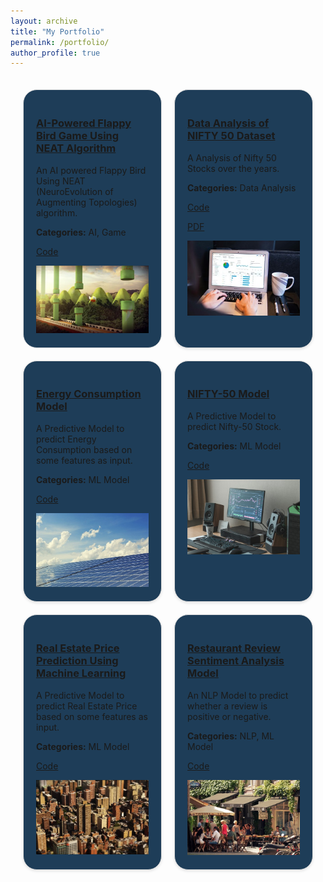 ```yaml
---
layout: archive
title: "My Portfolio"
permalink: /portfolio/
author_profile: true
---
```


<!-- Grid Container for Portfolio -->
<div style="display: grid; grid-template-columns: repeat(auto-fill, minmax(200px, 1fr)); gap: 20px; padding: 20px;">
  <!-- First Project -->
  <div style="border: 1px solid #ddd; padding: 20px; background-color: #1E3D58; border-radius: 22px; box-shadow: 0 0px 0px rgba(0, 0, 0, 0.1);">
    <h3><a href="/posts/2024/07/AI-Powered Flappy Bird Game Using NEAT Algorithm/">AI-Powered Flappy Bird Game Using NEAT Algorithm</a></h3>
    <p>An AI powered Flappy Bird Using NEAT (NeuroEvolution of Augmenting Topologies) algorithm.</p>
    <p><strong>Categories:</strong> AI, Game</p>
    <p><a href="https://github.com/sourize/AI-Powered-Flappy-Bird-Game-Using-NEAT-Algorithm">Code</a></p>
    <img src='/images/Flappy3D.webp' alt="AI-Powered Flappy Bird Game" style="width:100%;">
  </div>

  <!-- Second Project -->
  <div style="border: 1px solid #ddd; padding: 20px; background-color: #1E3D58; border-radius: 22px; box-shadow: 0 2px 4px rgba(0, 0, 0, 0.1);">
    <h3><a href="/posts/2024/08/Data Analysis of Nifty 50/">Data Analysis of NIFTY 50 Dataset</a></h3>
    <p>A Analysis of Nifty 50 Stocks over the years.</p>
    <p><strong>Categories:</strong> Data Analysis</p>
    <p><a href="https://github.com/sourize/Data-Analysis-of-NIFTY-50-Dataset">Code</a></p>
    <p><a href="https://github.com/sourize/Data-Analysis-of-NIFTY-50-Dataset/blob/main/DataAnalysis_on_Nifty%2050.pdf">PDF</a></p>
    <img src='/images/DA.jpg' alt="Data Analysis of NIFTY 50 Dataset" style="width:100%;">
  </div>

  <!-- Third Project -->
  <div style="border: 1px solid #ddd; padding: 20px; background-color: #1E3D58; border-radius: 22px; box-shadow: 0 2px 4px rgba(0, 0, 0, 0.1);">
    <h3><a href="/posts/2024/07/Energy Consumption Model/">Energy Consumption Model</a></h3>
    <p>A Predictive Model to predict Energy Consumption based on some features as input.</p>
    <p><strong>Categories:</strong> ML Model</p>
    <p><a href="https://github.com/sourize/EnergyConsumption">Code</a></p>
    <img src='/images/Energy2.jpg' alt="Energy Consumption Model" style="width:100%;">
  </div>

  <!-- Fourth Project -->
  <div style="border: 1px solid #ddd; padding: 20px; background-color: #1E3D58; border-radius: 22px; box-shadow: 0 2px 4px rgba(0, 0, 0, 0.1);">
    <h3><a href="/posts/2024/05/The Nifty 50 Stock Prediction Using Machine Learning/">NIFTY-50 Model</a></h3>
    <p>A Predictive Model to predict Nifty-50 Stock.</p>
    <p><strong>Categories:</strong> ML Model</p>
    <p><a href="https://github.com/sourize/The-Nifty-50-Stock-Prediction-using-Machine-Learning">Code</a></p>
    <img src='/images/nift50epg.jpg' alt="NIFTY-50 Model" style="width:100%;">
  </div>

  <!-- Fifth Project -->
  <div style="border: 1px solid #ddd; padding: 20px; background-color: #1E3D58; border-radius: 22px; box-shadow: 0 2px 4px rgba(0, 0, 0, 0.1);">
    <h3><a href="/posts/2024/07/Real Estate Price Prediction Using Machine Learning/">Real Estate Price Prediction Using Machine Learning</a></h3>
    <p>A Predictive Model to predict Real Estate Price based on some features as input.</p>
    <p><strong>Categories:</strong> ML Model</p>
    <p><a href="https://github.com/sourize/Real-Estate-Price-Prediction-Using-Machine-Learning">Code</a></p>
    <img src='/images/RealEstate2.jpg' alt="Real Estate Price Prediction" style="width:100%;">
  </div>

  <!-- Sixth Project -->
  <div style="border: 1px solid #ddd; padding: 20px; background-color: #1E3D58; border-radius: 22px; box-shadow: 0 2px 4px rgba(0, 0, 0, 0.1);">
    <h3><a href="/posts/2024/07/Restaurant Review Sentiment Analysis Model/">Restaurant Review Sentiment Analysis Model</a></h3>
    <p>An NLP Model to predict whether a review is positive or negative.</p>
    <p><strong>Categories:</strong> NLP, ML Model</p>
    <p><a href="https://github.com/sourize/Restaurant-Review-Sentiment-Analysis-Model">Code</a></p>
    <img src='/images/Restaurant1.jpg' alt="Restaurant Review Sentiment Analysis" style="width:100%;">
  </div>
</div>